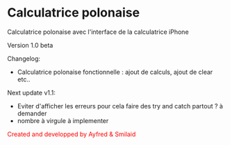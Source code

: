 # Calculatrice polonaise
Calculatrice polonaise avec l'interface de la calculatrice iPhone

Version 1.0 beta

Changelog:
- Calculatrice polonaise fonctionnelle : ajout de calculs, ajout de clear etc..

Next update v1.1:
- Eviter d'afficher les erreurs pour cela faire des try and catch partout ? à demander
- nombre à virgule à implementer


<span style="color:red;">Created and developped by Ayfred & Smilaid</span>

